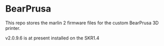 # BearPrusa

This repo stores the marlin 2 firmware files for the custom BearPrusa 3D printer.

v2.0.9.6 is at present installed on the SKR1.4


